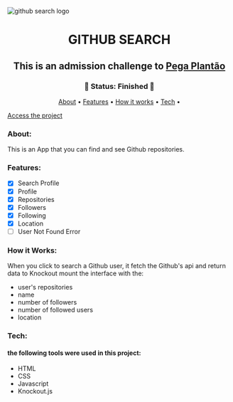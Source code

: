 ![github search logo](https://github.com/devgustavojs/github-search-knockout/blob/main/img/wallpaper.png)

<h1 align="center" href>GITHUB SEARCH</h1>
<h2 align="center"> This is an admission challenge to <a href="https://www.pegaplantao.com.br/gestao-de-escalas-plantoes">Pega Plantão</a>

<h3 align="center">
  🚀 Status: Finished 🚀
</h3>

<p align="center">
 <a href="#about">About</a> •
 <a href="#features">Features</a> • 
 <a href="#how-it-works">How it works</a> • 
 <a href="#tech">Tech</a> • 
</p>

[Access the project](https://gustavosgdev.github.io/github-search-knockout/)
### About:
This is an App that you can find and see Github repositories.

### Features:

- [x] Search Profile
- [x] Profile
- [x] Repositories
- [x] Followers
- [x] Following
- [x] Location
- [ ] User Not Found Error

### How it Works:
When you click to search a Github user, it fetch the Github's api and return data to Knockout mount the interface with the:
 - user's repositories
 - name
 - number of followers
 - number of followed users
 - location

### Tech:
#### the following tools were used in this project:

- HTML
- CSS
- Javascript
- Knockout.js
